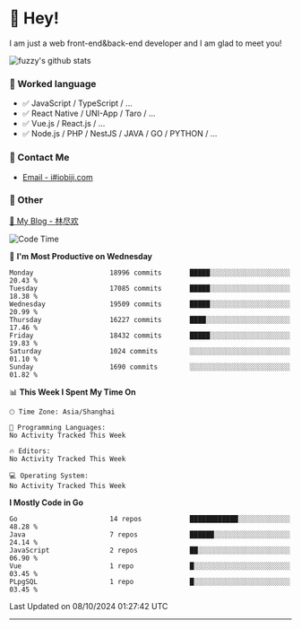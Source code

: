# 👋 Hey!

I am just a web front-end&back-end developer and I am glad to meet you!

![fuzzy's github stats](https://github-readme-stats.vercel.app/api?username=JaydenForYou&&show_icons=true&&title_color=1abc9c&&icon_color=1abc9c)


### 📝 Worked language

- ✅ JavaScript / TypeScript / ...
- ✅ React Native / UNI-App / Taro / ...
- ✅ Vue.js / React.js / ...
- ✅ Node.js / PHP / NestJS / JAVA / GO / PYTHON / ...

### 📮 Contact Me

- [Email - i#iobiji.com](mailto:i@iobiji.com)


### 🤪 Other

[📌 My Blog - 林尽欢](https://iobiji.com)

<!--START_SECTION:waka-->
![Code Time](http://img.shields.io/badge/Code%20Time-1%2C089%20hrs%2018%20mins-blue)

📅 **I'm Most Productive on Wednesday** 

```text
Monday                   18996 commits       █████░░░░░░░░░░░░░░░░░░░░   20.43 % 
Tuesday                  17085 commits       █████░░░░░░░░░░░░░░░░░░░░   18.38 % 
Wednesday                19509 commits       █████░░░░░░░░░░░░░░░░░░░░   20.99 % 
Thursday                 16227 commits       ████░░░░░░░░░░░░░░░░░░░░░   17.46 % 
Friday                   18432 commits       █████░░░░░░░░░░░░░░░░░░░░   19.83 % 
Saturday                 1024 commits        ░░░░░░░░░░░░░░░░░░░░░░░░░   01.10 % 
Sunday                   1690 commits        ░░░░░░░░░░░░░░░░░░░░░░░░░   01.82 % 
```


📊 **This Week I Spent My Time On** 

```text
🕑︎ Time Zone: Asia/Shanghai

💬 Programming Languages: 
No Activity Tracked This Week

🔥 Editors: 
No Activity Tracked This Week

💻 Operating System: 
No Activity Tracked This Week
```

**I Mostly Code in Go** 

```text
Go                       14 repos            ████████████░░░░░░░░░░░░░   48.28 % 
Java                     7 repos             ██████░░░░░░░░░░░░░░░░░░░   24.14 % 
JavaScript               2 repos             ██░░░░░░░░░░░░░░░░░░░░░░░   06.90 % 
Vue                      1 repo              █░░░░░░░░░░░░░░░░░░░░░░░░   03.45 % 
PLpgSQL                  1 repo              █░░░░░░░░░░░░░░░░░░░░░░░░   03.45 % 
```




 Last Updated on 08/10/2024 01:27:42 UTC
<!--END_SECTION:waka-->
---
